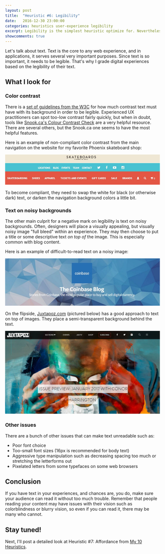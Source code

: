 ```yaml
---
layout: post
title:  "Heuristic #6: Legibility"
date:   2016-12-30 23:00:00
categories: heuristics user-experience legibility
excerpt: Legibility is the simplest heuristic optimize for. Nevertheless, it is a common issue on many sites and apps.
showcomments: true
---
```


Let's talk about text. Text is the core to any web experience, and in applications, it serves several very important purposes. Since text is so important, it needs to be legible. That's why I grade digital experiences based on the legibility of their text.

## What I look for

### Color contrast

There is a [set of guidelines from the W3C](https://www.w3.org/TR/WCAG20/#visual-audio-contrast) for how much contrast text must have with its background in order to be legible. Experienced UX practitioners can spot too-low contrast fairly quickly, but when in doubt, tools like [Snook.ca's Colour Contrast Check](https://snook.ca/technical/colour_contrast/colour.html) are a very helpful resource. There are several others, but the Snook.ca one seems to have the most helpful features.

Here is an example of non-compliant color contrast from the main navigation on the website for my favorite Phoenix skateboard shop:

![Example of non-compliant color contrast](/media/2016/12/legibility-text-contrast-no.jpg)

To become compliant, they need to swap the white for black (or otherwise dark) text, or darken the navigation background colors a little bit.

### Text on noisy backgrounds

The other main culprit for a negative mark on legibility is text on noisy backgrounds. Often, designers will place a visually appealing, but visually noisy image "full bleed" within an experience. They may then choose to put a title or some descriptive text *on top of* the image. This is especially common with blog content.

Here is an example of difficult-to-read text on a noisy image:

![Example of noisy text background](/media/2016/12/legibility-text-on-image-no.jpg)

On the flipside, [Juxtapoz.com](http://juxtapoz.com) (pictured below) has a good approach to text on top of images. They place a semi-transparent background behind the text.

![Example of noisy background solution](/media/2016/12/legibility-text-on-image.jpg)

### Other issues

There are a bunch of other issues that can make text unreadable such as:

- Poor font choice
- Too-small font sizes (16px is recommended for body text)
- Aggressive type manipulation such as decreasing spacing too much or stretching the letterforms out
- Pixelated letters from some typefaces on some web browsers

## Conclusion

If you have text in your experiences, and chances are, you do, make sure your audience can read it without too much trouble. Remember that people reading your content may have issues with their vision such as colorblindness or blurry vision, so even if you can read it, there may be many who cannot.

## Stay tuned!

Next, I'll post a detailed look at Heuristic #7: Affordance from [My 10 Heuristics](/heuristics/user-experience/2016/10/07/heuristics-overview.html).
